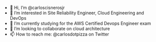 - 👋 Hi, I’m @carloscisnerosjr
- 👀 I’m interested in Site Reliability Engineer, Cloud Engineering and DevOps
- 🌱 I’m currently studying for the AWS Certified Devops Engineer exam
- 💞️ I’m looking to collaborate on cloud architecture 
- 📫 How to reach me: @carlosdotpizza on Twitter

<!---
carloscisnerosjr/carloscisnerosjr is a ✨ special ✨ repository because its `README.md` (this file) appears on your GitHub profile.
You can click the Preview link to take a look at your changes.
--->
